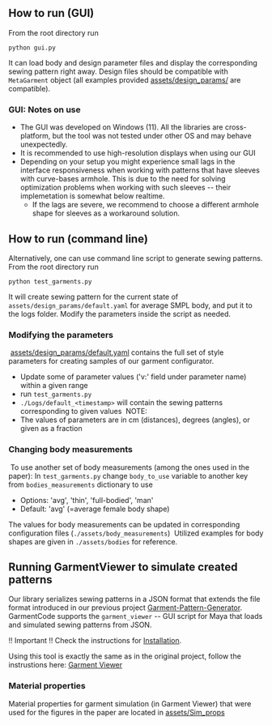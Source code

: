 ## How to run (GUI)

From the root directory run
```
python gui.py
```

It can load body and design parameter files and display the corresponding sewing pattern right away.
Design files should be compatible with `MetaGarment` object (all examples provided [assets/design_params/](../assets/design_params) are compatible).

### GUI: Notes on use

* The GUI was developed on Windows (11). All the libraries are cross-platform, but the tool was not tested under other OS and may behave unexpectedly.
* It is recommended to use high-resolution displays when using our GUI 
* Depending on your setup you might experience small lags in the interface responsiveness when working with patterns that have sleeves with curve-bases armhole. This is due to the need for solving optimization problems when working with such sleeves -- their implemetation is somewhat below realtime. 
    * If the lags are severe, we recommend to choose a different armhole shape for sleeves as a workaround solution. 

## How to run (command line)

Alternatively, one can use command line script to generate sewing patterns. From the root directory run
```
python test_garments.py
```

It will create sewing pattern for the current state of `assets/design_params/default.yaml` for average SMPL body, and put it to the logs folder. Modify the parameters inside the script as needed.


### Modifying the parameters
​
[assets/design_params/default.yaml](../assets/design_params/default.yaml) contains the full set of style parameters for creating samples of our garment configurator.
​
* Update some of parameter values ('v:' field under parameter name) within a given range 
* run `test_garments.py` 
* `./Logs/default_<timestamp>` will contain the sewing patterns corresponding to given values
​
NOTE:
* The values of parameters are in cm (distances), degrees (angles), or given as a fraction
​
### Changing body measurements
​
To use another set of body measurements (among the ones used in the paper): 
 In `test_garments.py` change `body_to_use` variable to another key from `bodies_measurements` dictionary to use 
​
 * Options: 'avg', 'thin', 'full-bodied', 'man'
 * Default: 'avg'  (=average female body shape)
​

The values for body measurements can be updated in corresponding configuration files (`./assets/body_measurements`)
​
Utilized examples for body shapes are given in `./assets/bodies` for reference.

## Running GarmentViewer to simulate created patterns

Our library serializes sewing patterns in a JSON format that extends the file format introduced in our previous project [Garment-Pattern-Generator](https://github.com/maria-korosteleva/Garment-Pattern-Generator/). GarmentCode supports the `garment_viewer` -- GUI script for Maya that loads and simulated sewing patterns from JSON. 

!! Important !! Check the instructions for [Installation](docs/Installation.md).

Using this tool is exactly the same as in the original project, follow the instrustions here: [Garment Viewer](https://github.com/maria-korosteleva/Garment-Pattern-Generator/blob/master/docs/Setting_up_generator.md#preview-your-setup-in-garmentviewer-gui)


### Material properties

Material properties for garment simulation (in Garment Viewer) that were used for the figures in the paper are located in [assets/Sim_props](../assets/Sim_props)